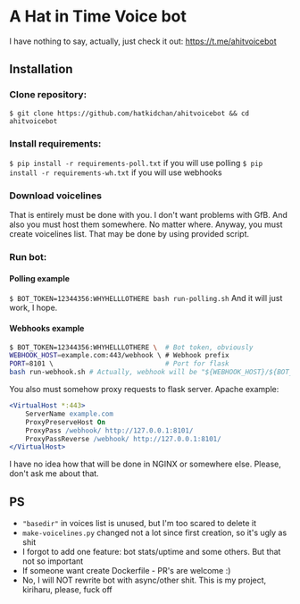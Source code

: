 # A Hat in Time Voice bot
I have nothing to say, actually, just check it out: https://t.me/ahitvoicebot

## Installation

### Clone repository:
`$ git clone https://github.com/hatkidchan/ahitvoicebot && cd ahitvoicebot`

### Install requirements:
`$ pip install -r requirements-poll.txt` if you will use polling
`$ pip install -r requirements-wh.txt` if you will use webhooks

### Download voicelines
That is entirely must be done with you. I don't want problems with GfB.
And also you must host them somewhere. No matter where.
Anyway, you must create voicelines list. That may be done by using provided script.

### Run bot:

#### Polling example
`$ BOT_TOKEN=12344356:WHYHELLLOTHERE bash run-polling.sh`
And it will just work, I hope.

#### Webhooks example
```bash
$ BOT_TOKEN=12344356:WHYHELLLOTHERE \  # Bot token, obviously
WEBHOOK_HOST=example.com:443/webhook \ # Webhook prefix
PORT=8101 \                            # Port for flask
bash run-webhook.sh # Actually, webhook will be "${WEBHOOK_HOST}/${BOT_TOKEN}/"
```
You also must somehow proxy requests to flask server. Apache example:
```apache
<VirtualHost *:443>
    ServerName example.com
    ProxyPreserveHost On
    ProxyPass /webhook/ http://127.0.0.1:8101/
    ProxyPassReverse /webhook/ http://127.0.0.1:8101/
</VirtualHost>
```
I have no idea how that will be done in NGINX or somewhere else. Please, don't ask me about that.


## PS

 * `"basedir"` in voices list is unused, but I'm too scared to delete it
 * `make-voicelines.py` changed not a lot since first creation, so it's ugly as shit
 * I forgot to add one feature: bot stats/uptime and some others. But that not so important
 * If someone want create Dockerfile - PR's are welcome :)
 * No, I will NOT rewrite bot with async/other shit. This is my project, kiriharu, please, fuck off


